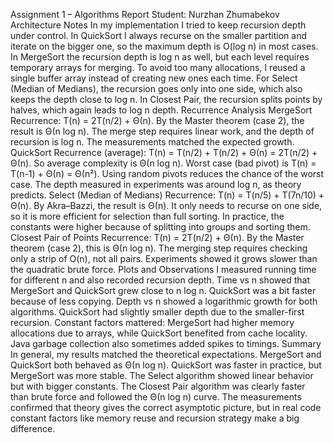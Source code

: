 Assignment 1 – Algorithms Report
Student: Nurzhan Zhumabekov
Architecture Notes
In my implementation I tried to keep recursion depth under control. In QuickSort I always recurse on the smaller partition and iterate on the bigger one, so the maximum depth is O(log n) in most cases. In MergeSort the recursion depth is log n as well, but each level requires temporary arrays for merging. To avoid too many allocations, I reused a single buffer array instead of creating new ones each time. For Select (Median of Medians), the recursion goes only into one side, which also keeps the depth close to log n. In Closest Pair, the recursion splits points by halves, which again leads to log n depth.
Recurrence Analysis
MergeSort
Recurrence: T(n) = 2T(n/2) + Θ(n).
By the Master theorem (case 2), the result is Θ(n log n).
The merge step requires linear work, and the depth of recursion is log n.
The measurements matched the expected growth.
QuickSort
Recurrence (average): T(n) = T(n/2) + T(n/2) + Θ(n) = 2T(n/2) + Θ(n).
So average complexity is Θ(n log n).
Worst case (bad pivot) is T(n) = T(n-1) + Θ(n) = Θ(n²).
Using random pivots reduces the chance of the worst case.
The depth measured in experiments was around log n, as theory predicts.
Select (Median of Medians)
Recurrence: T(n) = T(n/5) + T(7n/10) + Θ(n).
By Akra–Bazzi, the result is Θ(n).
It only needs to recurse on one side, so it is more efficient for selection than full sorting.
In practice, the constants were higher because of splitting into groups and sorting them.
Closest Pair of Points
Recurrence: T(n) = 2T(n/2) + Θ(n).
By the Master theorem (case 2), this is Θ(n log n).
The merging step requires checking only a strip of O(n), not all pairs.
Experiments showed it grows slower than the quadratic brute force.
Plots and Observations
I measured running time for different n and also recorded recursion depth.
Time vs n showed that MergeSort and QuickSort grew close to n log n. QuickSort was a bit faster because of less copying.
Depth vs n showed a logarithmic growth for both algorithms. QuickSort had slightly smaller depth due to the smaller-first recursion.
Constant factors mattered: MergeSort had higher memory allocations due to arrays, while QuickSort benefited from cache locality. Java garbage collection also sometimes added spikes to timings.
Summary
In general, my results matched the theoretical expectations. MergeSort and QuickSort both behaved as Θ(n log n). QuickSort was faster in practice, but MergeSort was more stable. The Select algorithm showed linear behavior but with bigger constants. The Closest Pair algorithm was clearly faster than brute force and followed the Θ(n log n) curve. The measurements confirmed that theory gives the correct asymptotic picture, but in real code constant factors like memory reuse and recursion strategy make a big difference.
